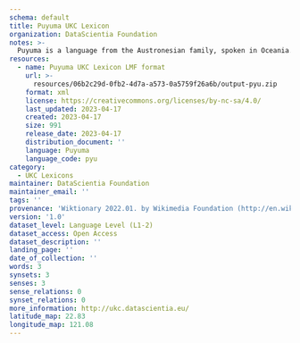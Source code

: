 ```yaml
---
schema: default
title: Puyuma UKC Lexicon
organization: DataScientia Foundation
notes: >-
  Puyuma is a language from the Austronesian family, spoken in Oceania. The UKC Lexicon of Puyuma is represented as a lexico-semantic network. It consists of words, word senses, synsets, as well as sense-level and synset-level relationships.
resources:
  - name: Puyuma UKC Lexicon LMF format
    url: >-
      resources/06b2c29d-0fb2-4d7a-a573-0a5759f26a6b/output-pyu.zip
    format: xml
    license: https://creativecommons.org/licenses/by-nc-sa/4.0/
    last_updated: 2023-04-17
    created: 2023-04-17
    size: 991
    release_date: 2023-04-17
    distribution_document: ''
    language: Puyuma
    language_code: pyu
category:
  - UKC Lexicons
maintainer: DataScientia Foundation
maintainer_email: ''
tags: ''
provenance: 'Wiktionary 2022.01. by Wikimedia Foundation (http://en.wiktionary.org); KinDiv: Kinship Diversity 1.0 by Temuulen Khishigsuren (http://ukc.disi.unitn.it/index.php/kinship/); Princeton WordNet 2.1 by Princeton University (https://wordnet.princeton.edu)'
version: '1.0'
dataset_level: Language Level (L1-2)
dataset_access: Open Access
dataset_description: ''
landing_page: ''
date_of_collection: ''
words: 3
synsets: 3
senses: 3
sense_relations: 0
synset_relations: 0
more_information: http://ukc.datascientia.eu/
latitude_map: 22.83
longitude_map: 121.08
---
```

